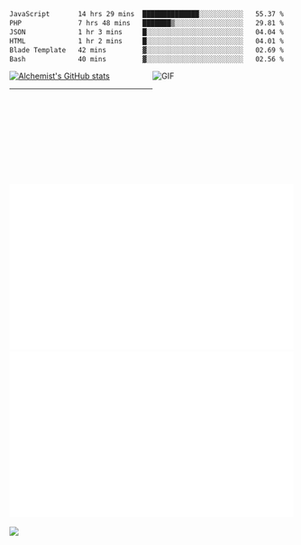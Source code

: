 <!--START_SECTION:waka-->

```text
JavaScript       14 hrs 29 mins  ██████████████░░░░░░░░░░░   55.37 %
PHP              7 hrs 48 mins   ███████▒░░░░░░░░░░░░░░░░░   29.81 %
JSON             1 hr 3 mins     █░░░░░░░░░░░░░░░░░░░░░░░░   04.04 %
HTML             1 hr 2 mins     █░░░░░░░░░░░░░░░░░░░░░░░░   04.01 %
Blade Template   42 mins         ▓░░░░░░░░░░░░░░░░░░░░░░░░   02.69 %
Bash             40 mins         ▓░░░░░░░░░░░░░░░░░░░░░░░░   02.56 %
```

<!--END_SECTION:waka-->

[![Alchemist's GitHub stats](https://github-readme-stats.vercel.app/api?username=DrMaxis&show_icons=true&theme=outrun&count_private=true)](#)
<img align="right" alt="GIF" src="https://user-images.githubusercontent.com/5355808/139111924-210cc6fa-9fb1-4dac-929d-6324a5836a92.gif" width="250" height="200" />
<hr />

![](https://raw.githubusercontent.com/DrMaxis/github-stats-transparent/output/generated/overview.svg)
![](https://raw.githubusercontent.com/DrMaxis/github-stats-transparent/output/generated/languages.svg)

 
<a href="https://count.getloli.com/"><img src="https://count.getloli.com/get/@:maxis-the-alchemist?theme=rule34"></a>
<!-- https://count.getloli.com/get/@alchemist?theme=rule34 -->
<br>
